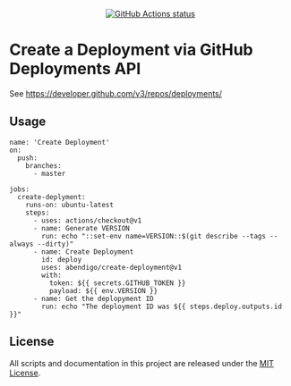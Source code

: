 <p align="center">
  <a href="https://github.com/abendigo/create-deployment"><img alt="GitHub Actions status" src="https://github.com/abendigo/create-deployment/workflows/test-local/badge.svg"></a>
</p>

# Create a Deployment via GitHub Deployments API

See https://developer.github.com/v3/repos/deployments/

## Usage

```workflow
name: 'Create Deployment'
on:
  push:
    branches:
      - master

jobs:
  create-deplyment:
    runs-on: ubuntu-latest
    steps:
      - uses: actions/checkout@v1
      - name: Generate VERSION
        run: echo "::set-env name=VERSION::$(git describe --tags --always --dirty)"
      - name: Create Deployment
        id: deploy
        uses: abendigo/create-deployment@v1
        with:
          token: ${{ secrets.GITHUB_TOKEN }}
          payload: ${{ env.VERSION }}
      - name: Get the deplopyment ID
        run: echo "The deployment ID was ${{ steps.deploy.outputs.id }}"
```

## License

All scripts and documentation in this project are released under the [MIT License](LICENSE).

